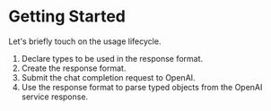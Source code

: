 # Getting Started

Let's briefly touch on the usage lifecycle.

1. Declare types to be used in the response format.
2. Create the response format.
3. Submit the chat completion request to OpenAI.
4. Use the response format to parse typed objects from the OpenAI service response.
